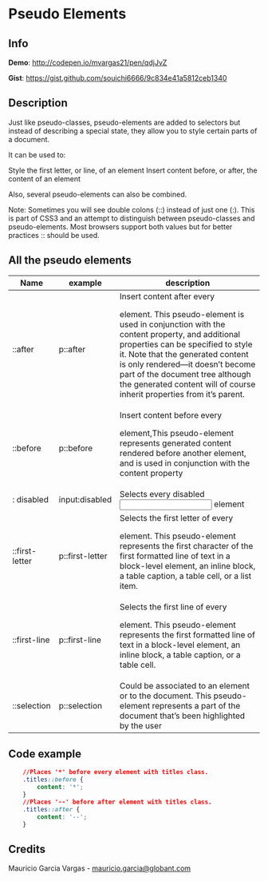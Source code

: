 # Pseudo Elements

## Info

__Demo__: http://codepen.io/mvargas21/pen/qdjJvZ

__Gist__: https://gist.github.com/souichi6666/9c834e41a5812ceb1340

## Description

Just like pseudo-classes, pseudo-elements are added to selectors but instead of describing a special state, they allow you to style certain parts of a document.

It can be used to:

Style the first letter, or line, of an element
Insert content before, or after, the content of an element

Also, several pseudo-elements can also be combined.

Note: Sometimes you will see double colons (::) instead of just one (:). This is part of CSS3 and an attempt to distinguish between pseudo-classes and pseudo-elements. Most browsers support both values but for better practices :: should be used.

## All the pseudo elements

| Name | example         | description |
| ------------- | ----------- | ----------- |
|::after  |  p::after   | Insert content after every <p> element. This pseudo-element is used in conjunction with the content property, and additional properties can be specified to style it. Note that the generated content is only rendered—it doesn’t become part of the document tree although the generated content will of course inherit properties from it’s parent. |
|::before  | p::before   |Insert content before every <p> element,This pseudo-element represents generated content rendered before another element, and is used in conjunction with the content property|
|: disabled	|input:disabled	|Selects every disabled <input> element
|::first-letter| p::first-letter |Selects the first letter of every <p> element. This pseudo-element represents the first character of the first formatted line of text in a block-level element, an inline block, a table caption, a table cell, or a list item.|
|::first-line  | p::first-line   |Selects the first line of every <p> element. This pseudo-element represents the first formatted line of text in a block-level element, an inline block, a table caption, or a table cell.|
|::selection  |  p::selection  |  Could be associated to an element or to the document. This pseudo-element represents a part of the document that’s been highlighted by the user


## Code example
```css
    //Places '*' before every element with titles class. 
    .titles::before {
        content: '*';
    }
    //Places '--' before after element with titles class. 
    .titles::after {
        content: '--';
    }
```
## Credits

Mauricio Garcia Vargas - mauricio.garcia@globant.com